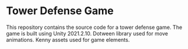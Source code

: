 # Tower Defense Game

This repository contains the source code for a tower defense game. The game is built using Unity 2021.2.10. 
Dotween library used for move animations.
Kenny assets used for game elements.
